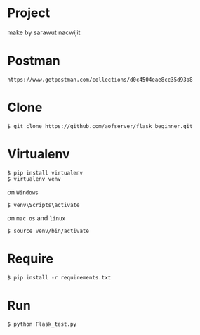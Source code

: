 # Project
make by sarawut nacwijit

# Postman
```
https://www.getpostman.com/collections/d0c4504eae8cc35d93b8
```


# Clone
```
$ git clone https://github.com/aofserver/flask_beginner.git
```

# Virtualenv
```
$ pip install virtualenv
$ virtualenv venv
```

on `Windows`
```
$ venv\Scripts\activate
```
on `mac os` and `linux`
```
$ source venv/bin/activate
```


# Require
```
$ pip install -r requirements.txt
```

# Run
```
$ python Flask_test.py
```
